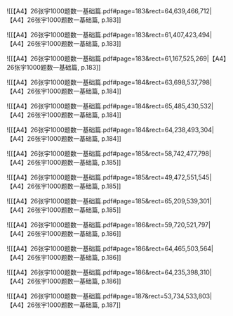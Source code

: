 ![[【A4】26张宇1000题数一基础篇.pdf#page=183&rect=64,639,466,712|【A4】26张宇1000题数一基础篇, p.183]]



![[【A4】26张宇1000题数一基础篇.pdf#page=183&rect=61,407,423,494|【A4】26张宇1000题数一基础篇, p.183]]



![[【A4】26张宇1000题数一基础篇.pdf#page=183&rect=61,167,525,269|【A4】26张宇1000题数一基础篇, p.183]]



![[【A4】26张宇1000题数一基础篇.pdf#page=184&rect=63,698,537,798|【A4】26张宇1000题数一基础篇, p.184]]



![[【A4】26张宇1000题数一基础篇.pdf#page=184&rect=65,485,430,532|【A4】26张宇1000题数一基础篇, p.184]]



![[【A4】26张宇1000题数一基础篇.pdf#page=184&rect=64,238,493,304|【A4】26张宇1000题数一基础篇, p.184]]



![[【A4】26张宇1000题数一基础篇.pdf#page=185&rect=58,742,477,798|【A4】26张宇1000题数一基础篇, p.185]]



![[【A4】26张宇1000题数一基础篇.pdf#page=185&rect=49,472,551,545|【A4】26张宇1000题数一基础篇, p.185]]



![[【A4】26张宇1000题数一基础篇.pdf#page=185&rect=65,209,539,301|【A4】26张宇1000题数一基础篇, p.185]]



![[【A4】26张宇1000题数一基础篇.pdf#page=186&rect=59,720,521,797|【A4】26张宇1000题数一基础篇, p.186]]



![[【A4】26张宇1000题数一基础篇.pdf#page=186&rect=64,465,503,564|【A4】26张宇1000题数一基础篇, p.186]]



![[【A4】26张宇1000题数一基础篇.pdf#page=186&rect=64,235,398,310|【A4】26张宇1000题数一基础篇, p.186]]



![[【A4】26张宇1000题数一基础篇.pdf#page=187&rect=53,734,533,803|【A4】26张宇1000题数一基础篇, p.187]]



